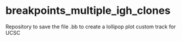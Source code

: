 # breakpoints_multiple_igh_clones
Repository to save the file .bb to create a lollipop plot custom track for UCSC
